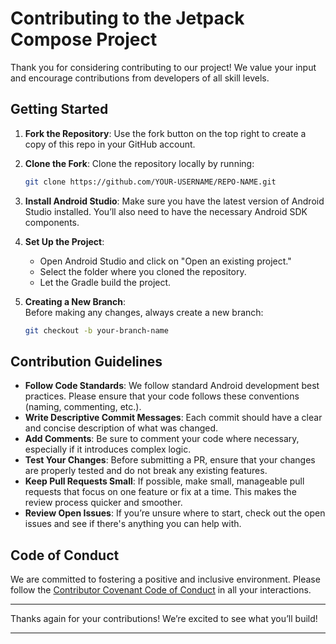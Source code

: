 # Contributing to the Jetpack Compose Project

Thank you for considering contributing to our project! We value your input and encourage contributions from developers of all skill levels.

## Getting Started

1. **Fork the Repository**: Use the fork button on the top right to create a copy of this repo in your GitHub account.
2. **Clone the Fork**: Clone the repository locally by running:
   ```bash
   git clone https://github.com/YOUR-USERNAME/REPO-NAME.git
   ```

3. **Install Android Studio**: Make sure you have the latest version of Android Studio installed. You’ll also need to have the necessary Android SDK components.

4. **Set Up the Project**:  
   - Open Android Studio and click on "Open an existing project."
   - Select the folder where you cloned the repository.
   - Let the Gradle build the project.

5. **Creating a New Branch**:  
   Before making any changes, always create a new branch:
   ```bash
   git checkout -b your-branch-name
   ```

## Contribution Guidelines

- **Follow Code Standards**: We follow standard Android development best practices. Please ensure that your code follows these conventions (naming, commenting, etc.).
- **Write Descriptive Commit Messages**: Each commit should have a clear and concise description of what was changed.
- **Add Comments**: Be sure to comment your code where necessary, especially if it introduces complex logic.
- **Test Your Changes**: Before submitting a PR, ensure that your changes are properly tested and do not break any existing features.
- **Keep Pull Requests Small**: If possible, make small, manageable pull requests that focus on one feature or fix at a time. This makes the review process quicker and smoother.
- **Review Open Issues**: If you’re unsure where to start, check out the open issues and see if there's anything you can help with.

## Code of Conduct

We are committed to fostering a positive and inclusive environment. Please follow the [Contributor Covenant Code of Conduct](https://www.contributor-covenant.org/) in all your interactions.

---

Thanks again for your contributions! We’re excited to see what you’ll build!

---
